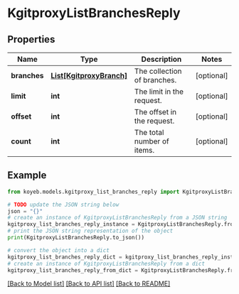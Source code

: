 # KgitproxyListBranchesReply


## Properties

Name | Type | Description | Notes
------------ | ------------- | ------------- | -------------
**branches** | [**List[KgitproxyBranch]**](KgitproxyBranch.md) | The collection of branches. | [optional] 
**limit** | **int** | The limit in the request. | [optional] 
**offset** | **int** | The offset in the request. | [optional] 
**count** | **int** | The total number of items. | [optional] 

## Example

```python
from koyeb.models.kgitproxy_list_branches_reply import KgitproxyListBranchesReply

# TODO update the JSON string below
json = "{}"
# create an instance of KgitproxyListBranchesReply from a JSON string
kgitproxy_list_branches_reply_instance = KgitproxyListBranchesReply.from_json(json)
# print the JSON string representation of the object
print(KgitproxyListBranchesReply.to_json())

# convert the object into a dict
kgitproxy_list_branches_reply_dict = kgitproxy_list_branches_reply_instance.to_dict()
# create an instance of KgitproxyListBranchesReply from a dict
kgitproxy_list_branches_reply_from_dict = KgitproxyListBranchesReply.from_dict(kgitproxy_list_branches_reply_dict)
```
[[Back to Model list]](../README.md#documentation-for-models) [[Back to API list]](../README.md#documentation-for-api-endpoints) [[Back to README]](../README.md)


